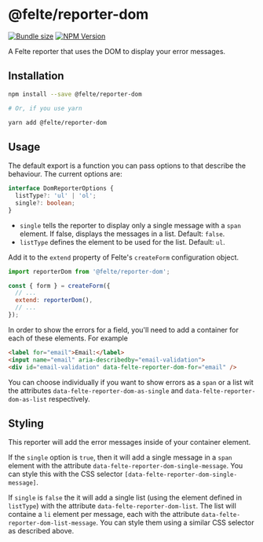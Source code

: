 # @felte/reporter-dom

[![Bundle size](https://img.shields.io/bundlephobia/min/@felte/reporter-dom)](https://bundlephobia.com/result?p=@felte/reporter-dom)
[![NPM Version](https://img.shields.io/npm/v/@felte/reporter-dom)](https://www.npmjs.com/package/@felte/reporter-dom)

A Felte reporter that uses the DOM to display your error messages.

## Installation

```sh
npm install --save @felte/reporter-dom

# Or, if you use yarn

yarn add @felte/reporter-dom
```

## Usage

The default export is a function you can pass options to that describe the behaviour. The current options are:

```typescript
interface DomReporterOptions {
  listType?: 'ul' | 'ol';
  single?: boolean;
}
```

- `single` tells the reporter to display only a single message with a `span` element. If false, displays the messages in a list. Default: `false`.
- `listType` defines the element to be used for the list. Default: `ul`.

Add it to the `extend` property of Felte's `createForm` configuration object.

```javascript
import reporterDom from '@felte/reporter-dom';

const { form } = createForm({
  // ...
  extend: reporterDom(),
  // ...
});
```

In order to show the errors for a field, you'll need to add a container for each of these elements. For example

```html
<label for="email">Email:</label>
<input name="email" aria-describedby="email-validation">
<div id="email-validation" data-felte-reporter-dom-for="email" />
```

You can choose individually if you want to show errors as a `span` or a list wit the attributes `data-felte-reporter-dom-as-single` and `data-felte-reporter-dom-as-list` respectively.

## Styling

This reporter will add the error messages inside of your container element.

If the `single` option is `true`, then it will add a single message in a `span` element with the attribute `data-felte-reporter-dom-single-message`. You can style this with the CSS selector `[data-felte-reporter-dom-single-message]`.

If `single` is `false` the it will add a single list (using the element defined in `listType`) with the attribute `data-felte-reporter-dom-list`. The list will containe a `li` element per message, each with the attribute `data-felte-reporter-dom-list-message`. You can style them using a similar CSS selector as described above.
